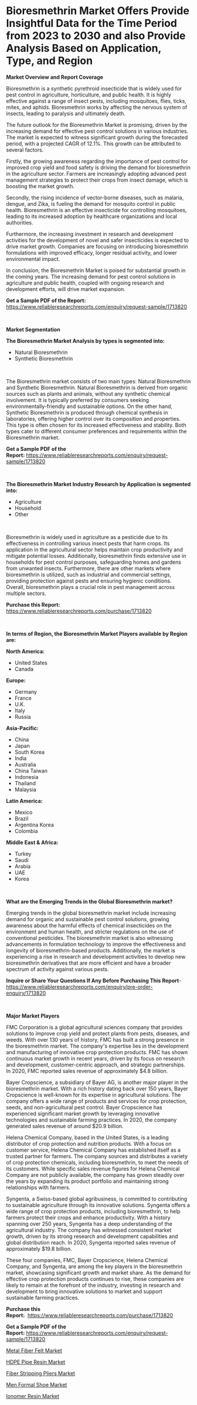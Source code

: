 <p><h1>Bioresmethrin Market Offers Provide Insightful Data for the Time Period from 2023 to 2030 and also Provide Analysis Based on Application, Type, and Region</h1></p><p><strong>Market Overview and Report Coverage</strong></p>
<p><p>Bioresmethrin is a synthetic pyrethroid insecticide that is widely used for pest control in agriculture, horticulture, and public health. It is highly effective against a range of insect pests, including mosquitoes, flies, ticks, mites, and aphids. Bioresmethrin works by affecting the nervous system of insects, leading to paralysis and ultimately death.</p><p>The future outlook for the Bioresmethrin Market is promising, driven by the increasing demand for effective pest control solutions in various industries. The market is expected to witness significant growth during the forecasted period, with a projected CAGR of 12.1%. This growth can be attributed to several factors.</p><p>Firstly, the growing awareness regarding the importance of pest control for improved crop yield and food safety is driving the demand for bioresmethrin in the agriculture sector. Farmers are increasingly adopting advanced pest management strategies to protect their crops from insect damage, which is boosting the market growth.</p><p>Secondly, the rising incidence of vector-borne diseases, such as malaria, dengue, and Zika, is fueling the demand for mosquito control in public health. Bioresmethrin is an effective insecticide for controlling mosquitoes, leading to its increased adoption by healthcare organizations and local authorities.</p><p>Furthermore, the increasing investment in research and development activities for the development of novel and safer insecticides is expected to drive market growth. Companies are focusing on introducing bioresmethrin formulations with improved efficacy, longer residual activity, and lower environmental impact.</p><p>In conclusion, the Bioresmethrin Market is poised for substantial growth in the coming years. The increasing demand for pest control solutions in agriculture and public health, coupled with ongoing research and development efforts, will drive market expansion.</p></p>
<p><strong>Get a Sample PDF of the Report:</strong> <a href="https://www.reliableresearchreports.com/enquiry/request-sample/1713820">https://www.reliableresearchreports.com/enquiry/request-sample/1713820</a></p>
<p>&nbsp;</p>
<p><strong>Market Segmentation</strong></p>
<p><strong>The Bioresmethrin Market Analysis by types is segmented into:</strong></p>
<p><ul><li>Natural Bioresmethrin</li><li>Synthetic Bioresmethrin</li></ul></p>
<p>&nbsp;</p>
<p><p>The Bioresmethrin market consists of two main types: Natural Bioresmethrin and Synthetic Bioresmethrin. Natural Bioresmethrin is derived from organic sources such as plants and animals, without any synthetic chemical involvement. It is typically preferred by consumers seeking environmentally-friendly and sustainable options. On the other hand, Synthetic Bioresmethrin is produced through chemical synthesis in laboratories, offering higher control over its composition and properties. This type is often chosen for its increased effectiveness and stability. Both types cater to different consumer preferences and requirements within the Bioresmethrin market.</p></p>
<p><strong>Get a Sample PDF of the Report:</strong>&nbsp;<a href="https://www.reliableresearchreports.com/enquiry/request-sample/1713820">https://www.reliableresearchreports.com/enquiry/request-sample/1713820</a></p>
<p>&nbsp;</p>
<p><strong>The Bioresmethrin Market Industry Research by Application is segmented into:</strong></p>
<p><ul><li>Agriculture</li><li>Household</li><li>Other</li></ul></p>
<p>&nbsp;</p>
<p><p>Bioresmethrin is widely used in agriculture as a pesticide due to its effectiveness in controlling various insect pests that harm crops. Its application in the agricultural sector helps maintain crop productivity and mitigate potential losses. Additionally, bioresmethrin finds extensive use in households for pest control purposes, safeguarding homes and gardens from unwanted insects. Furthermore, there are other markets where bioresmethrin is utilized, such as industrial and commercial settings, providing protection against pests and ensuring hygienic conditions. Overall, bioresmethrin plays a crucial role in pest management across multiple sectors.</p></p>
<p><strong>Purchase this Report:</strong>&nbsp; <a href="https://www.reliableresearchreports.com/purchase/1713820">https://www.reliableresearchreports.com/purchase/1713820</a></p>
<p>&nbsp;</p>
<p><strong>In terms of Region, the Bioresmethrin Market Players available by Region are:</strong></p>
<p>
    <p> <strong> North America: </strong>
        <ul>
            <li>United States</li>
            <li>Canada</li>
        </ul>
        </p> 
    <p> <strong> Europe: </strong>
        <ul>
            <li>Germany</li>
            <li>France</li>
            <li>U.K.</li>
            <li>Italy</li>
            <li>Russia</li>
        </ul>
        </p> 
    <p> <strong> Asia-Pacific: </strong>
        <ul>
            <li>China</li>
            <li>Japan</li>
            <li>South Korea</li>
            <li>India</li>
            <li>Australia</li>
            <li>China Taiwan</li>
            <li>Indonesia</li>
            <li>Thailand</li>
            <li>Malaysia</li>
        </ul>
        </p> 
    <p> <strong> Latin America: </strong>
        <ul>
            <li>Mexico</li>
            <li>Brazil</li>
            <li>Argentina Korea</li>
            <li>Colombia</li>
        </ul>
        </p> 
    <p> <strong> Middle East & Africa: </strong>
        <ul>
            <li>Turkey</li>
            <li>Saudi</li>
            <li>Arabia</li>
            <li>UAE</li>
            <li>Korea</li>
        </ul>
    </p>
    </p>
<p>&nbsp;</p>
<p><strong>What are the Emerging Trends in the Global Bioresmethrin market?</strong></p>
<p><p>Emerging trends in the global bioresmethrin market include increasing demand for organic and sustainable pest control solutions, growing awareness about the harmful effects of chemical insecticides on the environment and human health, and stricter regulations on the use of conventional pesticides. The bioresmethrin market is also witnessing advancements in formulation technology to improve the effectiveness and longevity of bioresmethrin-based products. Additionally, the market is experiencing a rise in research and development activities to develop new bioresmethrin derivatives that are more efficient and have a broader spectrum of activity against various pests.</p></p>
<p><strong>Inquire or Share Your Questions If Any Before Purchasing This Report</strong>- <a href="https://www.reliableresearchreports.com/enquiry/pre-order-enquiry/1713820">https://www.reliableresearchreports.com/enquiry/pre-order-enquiry/1713820</a></p>
<p>&nbsp;</p>
<p><strong>Major Market Players</strong></p>
<p><p>FMC Corporation is a global agricultural sciences company that provides solutions to improve crop yield and protect plants from pests, diseases, and weeds. With over 130 years of history, FMC has built a strong presence in the bioresmethrin market. The company's expertise lies in the development and manufacturing of innovative crop protection products. FMC has shown continuous market growth in recent years, driven by its focus on research and development, customer-centric approach, and strategic partnerships. In 2020, FMC reported sales revenue of approximately $4.8 billion.</p><p>Bayer Cropscience, a subsidiary of Bayer AG, is another major player in the bioresmethrin market. With a rich history dating back over 150 years, Bayer Cropscience is well-known for its expertise in agricultural solutions. The company offers a wide range of products and services for crop protection, seeds, and non-agricultural pest control. Bayer Cropscience has experienced significant market growth by leveraging innovative technologies and sustainable farming practices. In 2020, the company generated sales revenue of around $20.9 billion.</p><p>Helena Chemical Company, based in the United States, is a leading distributor of crop protection and nutrition products. With a focus on customer service, Helena Chemical Company has established itself as a trusted partner for farmers. The company sources and distributes a variety of crop protection chemicals, including bioresmethrin, to meet the needs of its customers. While specific sales revenue figures for Helena Chemical Company are not publicly available, the company has grown steadily over the years by expanding its product portfolio and maintaining strong relationships with farmers.</p><p>Syngenta, a Swiss-based global agribusiness, is committed to contributing to sustainable agriculture through its innovative solutions. Syngenta offers a wide range of crop protection products, including bioresmethrin, to help farmers protect their crops and enhance productivity. With a history spanning over 250 years, Syngenta has a deep understanding of the agricultural industry. The company has witnessed consistent market growth, driven by its strong research and development capabilities and global distribution reach. In 2020, Syngenta reported sales revenue of approximately $19.8 billion.</p><p>These four companies, FMC, Bayer Cropscience, Helena Chemical Company, and Syngenta, are among the key players in the bioresmethrin market, showcasing significant growth and market share. As the demand for effective crop protection products continues to rise, these companies are likely to remain at the forefront of the industry, investing in research and development to bring innovative solutions to market and support sustainable farming practices.</p></p>
<p><strong>Purchase this Report:</strong>&nbsp;&nbsp;<a href="https://www.reliableresearchreports.com/purchase/1713820">https://www.reliableresearchreports.com/purchase/1713820</a></p>
<p></p>
<p><strong>Get a Sample PDF of the Report:</strong>&nbsp;<a href="https://www.reliableresearchreports.com/enquiry/request-sample/1713820">https://www.reliableresearchreports.com/enquiry/request-sample/1713820</a></p>
<p><p><a href="https://www.linkedin.com/pulse/metal-fiber-felt-market-size-2023-2030-global-industrial-d6eae/">Metal Fiber Felt Market</a></p><p><a href="https://www.linkedin.com/pulse/hdpe-pipe-resin-market-research-report-provides-thorough-ia0he/">HDPE Pipe Resin Market</a></p><p><a href="https://medium.com/@wadeodinnn745/fiber-stripping-pliers-market-research-report-its-history-and-forecast-2023-to-2030-7b0fa6e97ca4">Fiber Stripping Pliers Market</a></p><p><a href="https://medium.com/@ziansann43365/men-formal-shoe-market-outlook-industry-overview-and-forecast-2023-to-2030-c93ef8fce488">Men Formal Shoe Market</a></p><p><a href="https://www.linkedin.com/pulse/ionomer-resin-market-size-share-global-analysis-report-2023-ug1se/">Ionomer Resin Market</a></p></p>